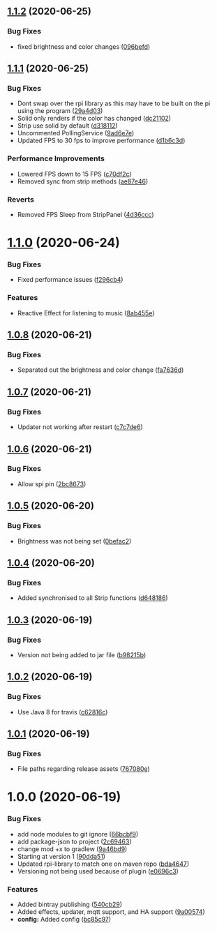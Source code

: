 ## [1.1.2](https://github.com/bendavies99/RaspPi-Leds/compare/v1.1.1...v1.1.2) (2020-06-25)


### Bug Fixes

* fixed brightness and color changes ([096befd](https://github.com/bendavies99/RaspPi-Leds/commit/096befd93c820cc68c098ed119f276768aaee78f))

## [1.1.1](https://github.com/bendavies99/RaspPi-Leds/compare/v1.1.0...v1.1.1) (2020-06-25)


### Bug Fixes

* Dont swap over the rpi library as this may have to be built on the pi using the program ([29a4d03](https://github.com/bendavies99/RaspPi-Leds/commit/29a4d0302aaf128d97c23482ab0b8bcc71cf5503))
* Solid only renders if the color has changed ([dc21102](https://github.com/bendavies99/RaspPi-Leds/commit/dc21102686ecd4a9bd3c42f35f197e8ccca03db4))
* Strip use solid by default ([d318112](https://github.com/bendavies99/RaspPi-Leds/commit/d3181127f7ee94b7ce51bc91fc56ac452351545d))
* Uncommented PollingService ([9ad6e7e](https://github.com/bendavies99/RaspPi-Leds/commit/9ad6e7ea332339fbbf5abc2a9de16c165885ded1))
* Updated FPS to 30 fps to improve performance ([d1b6c3d](https://github.com/bendavies99/RaspPi-Leds/commit/d1b6c3de98afb59ad7dcf881d30e43f01cc95917))


### Performance Improvements

* Lowered FPS down to 15 FPS ([c70df2c](https://github.com/bendavies99/RaspPi-Leds/commit/c70df2c27332fd84687aad8d9b235e2791117247))
* Removed sync from strip methods ([ae87e46](https://github.com/bendavies99/RaspPi-Leds/commit/ae87e46070d8855d86819044911b63df09996ac0))


### Reverts

* Removed FPS Sleep from StripPanel ([4d36ccc](https://github.com/bendavies99/RaspPi-Leds/commit/4d36ccce71b07392b173194594224ce3cbf588c4))

# [1.1.0](https://github.com/bendavies99/RaspPi-Leds/compare/v1.0.8...v1.1.0) (2020-06-24)


### Bug Fixes

* Fixed performance issues ([f296cb4](https://github.com/bendavies99/RaspPi-Leds/commit/f296cb4784de32a73562074638c4196e8f5c6808))


### Features

* Reactive Effect for listening to music ([8ab455e](https://github.com/bendavies99/RaspPi-Leds/commit/8ab455e217938d72367a9f397fda62eab15c1665))

## [1.0.8](https://github.com/bendavies99/RaspPi-Leds/compare/v1.0.7...v1.0.8) (2020-06-21)


### Bug Fixes

* Separated out the brightness and color change ([fa7636d](https://github.com/bendavies99/RaspPi-Leds/commit/fa7636d146e643817b5542616ef7ef5c2472ec17))

## [1.0.7](https://github.com/bendavies99/RaspPi-Leds/compare/v1.0.6...v1.0.7) (2020-06-21)


### Bug Fixes

* Updater not working after restart ([c7c7de6](https://github.com/bendavies99/RaspPi-Leds/commit/c7c7de6de6d92b448bf62f81b5189806ed80e62a))

## [1.0.6](https://github.com/bendavies99/RaspPi-Leds/compare/v1.0.5...v1.0.6) (2020-06-21)


### Bug Fixes

* Allow spi pin ([2bc8673](https://github.com/bendavies99/RaspPi-Leds/commit/2bc867335bcaef75e22fa97346b915ed803a0eb2))

## [1.0.5](https://github.com/bendavies99/RaspPi-Leds/compare/v1.0.4...v1.0.5) (2020-06-20)


### Bug Fixes

* Brightness was not being set ([0befac2](https://github.com/bendavies99/RaspPi-Leds/commit/0befac269759c375840eafa1da3920acc398b666))

## [1.0.4](https://github.com/bendavies99/RaspPi-Leds/compare/v1.0.3...v1.0.4) (2020-06-20)


### Bug Fixes

* Added synchronised to all Strip functions ([d648186](https://github.com/bendavies99/RaspPi-Leds/commit/d648186c583b543eb252a2337af972724b76d385))

## [1.0.3](https://github.com/bendavies99/RaspPi-Leds/compare/v1.0.2...v1.0.3) (2020-06-19)


### Bug Fixes

* Version not being added to jar file ([b98215b](https://github.com/bendavies99/RaspPi-Leds/commit/b98215bf83b21279906d126af5ba3f3a06b3fb3b))

## [1.0.2](https://github.com/bendavies99/RaspPi-Leds/compare/v1.0.1...v1.0.2) (2020-06-19)


### Bug Fixes

* Use Java 8 for travis ([c62816c](https://github.com/bendavies99/RaspPi-Leds/commit/c62816c16ddd41ac2e954ba157d4cc3f03965903))

## [1.0.1](https://github.com/bendavies99/RaspPi-Leds/compare/v1.0.0...v1.0.1) (2020-06-19)


### Bug Fixes

* File paths regarding release assets ([767080e](https://github.com/bendavies99/RaspPi-Leds/commit/767080e93d9c1449a45ec54016d82828a62a348e))

# 1.0.0 (2020-06-19)


### Bug Fixes

* add node modules to git ignore ([66bcbf9](https://github.com/bendavies99/RaspPi-Leds/commit/66bcbf998eb5a2d0aebda90998066d38f9af40dd))
* add package-json to project ([2c69463](https://github.com/bendavies99/RaspPi-Leds/commit/2c69463e5f82c200c693cb784433530b7b144066))
* change mod +x to gradlew ([9a46bd9](https://github.com/bendavies99/RaspPi-Leds/commit/9a46bd9f3bfae5e67c609da415c9e54abce0f282))
* Starting at version 1 ([90dda51](https://github.com/bendavies99/RaspPi-Leds/commit/90dda518232a6e35f1b8b17121d5e1ac2f80a3b6))
* Updated rpi-library to match one on maven repo ([bda4647](https://github.com/bendavies99/RaspPi-Leds/commit/bda4647112ee3b08042ab08ca07ba5b1c0dd1d37))
* Versioning not being used because of plugin ([e0696c3](https://github.com/bendavies99/RaspPi-Leds/commit/e0696c32da1de0405d6521eb86753a90985ee986))


### Features

* Added bintray publishing ([540cb29](https://github.com/bendavies99/RaspPi-Leds/commit/540cb29b2b0e2e575f7ce79bd71b46d045d42f10))
* Added effects, updater, mqtt support, and HA support ([9a00574](https://github.com/bendavies99/RaspPi-Leds/commit/9a00574be407ffbb96c3c954814ebc721b4f6f54))
* **config:** Added config ([bc85c97](https://github.com/bendavies99/RaspPi-Leds/commit/bc85c9761841eb93be0a2975f8e11bf301fe8f5e))
